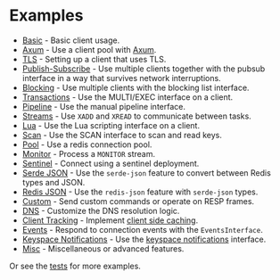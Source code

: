 Examples
========

* [Basic](./basic.rs) - Basic client usage.
* [Axum](./axum.rs) - Use a client pool with [Axum](https://crates.io/crates/axum).
* [TLS](./tls.rs) - Setting up a client that uses TLS.
* [Publish-Subscribe](./pubsub.rs) - Use multiple clients together with the pubsub interface in a way that survives network interruptions.
* [Blocking](./blocking.rs) - Use multiple clients with the blocking list interface.
* [Transactions](./transactions.rs) - Use the MULTI/EXEC interface on a client.
* [Pipeline](./pipeline.rs) - Use the manual pipeline interface.
* [Streams](./streams.rs) - Use `XADD` and `XREAD` to communicate between tasks. 
* [Lua](./lua.rs) - Use the Lua scripting interface on a client.
* [Scan](./scan.rs) - Use the SCAN interface to scan and read keys.
* [Pool](./pool.rs) - Use a redis connection pool. 
* [Monitor](./monitor.rs) - Process a `MONITOR` stream.
* [Sentinel](./sentinel.rs) - Connect using a sentinel deployment.
* [Serde JSON](./serde_json.rs) - Use the `serde-json` feature to convert between Redis types and JSON. 
* [Redis JSON](./redis_json.rs) - Use the `redis-json` feature with `serde-json` types.
* [Custom](./custom.rs) - Send custom commands or operate on RESP frames.
* [DNS](./dns.rs) - Customize the DNS resolution logic. 
* [Client Tracking](./client_tracking.rs) - Implement [client side caching](https://redis.io/docs/manual/client-side-caching/). 
* [Events](./events.rs) - Respond to connection events with the `EventsInterface`.
* [Keyspace Notifications](./keyspace.rs) - Use the [keyspace notifications](https://redis.io/docs/manual/keyspace-notifications/) interface.
* [Misc](./misc.rs) - Miscellaneous or advanced features. 

Or see the [tests](../tests/integration) for more examples.
